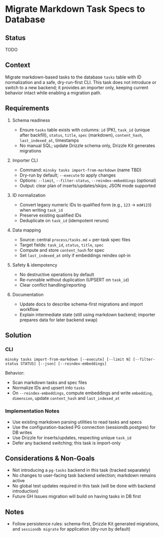 # Migrate Markdown Task Specs to Database

## Status

TODO

## Context

Migrate markdown-based tasks to the database `tasks` table with ID normalization and a safe, dry-run-first CLI. This task does not introduce or switch to a new backend; it provides an importer only, keeping current behavior intact while enabling a migration path.

## Requirements

1. Schema readiness

   - Ensure `tasks` table exists with columns: `id` (PK), `task_id` (unique after backfill), `status`, `title`, `spec` (markdown), `content_hash`, `last_indexed_at`, timestamps
   - No manual SQL; update Drizzle schema only, Drizzle Kit generates migrations

2. Importer CLI

   - Command: `minsky tasks import-from-markdown` (name TBD)
   - Dry-run by default; `--execute` to apply changes
   - Options: `--limit`, `--filter-status`, `--reindex-embeddings` (optional)
   - Output: clear plan of inserts/updates/skips; JSON mode supported

3. ID normalization

   - Convert legacy numeric IDs to qualified form (e.g., `123` → `md#123`) when writing `task_id`
   - Preserve existing qualified IDs
   - Deduplicate on `task_id` (idempotent reruns)

4. Data mapping

   - Source: central `process/tasks.md` + per-task spec files
   - Target fields: `task_id`, `status`, `title`, `spec`
   - Compute and store `content_hash` for spec
   - Set `last_indexed_at` only if embeddings reindex opt-in

5. Safety & idempotency

   - No destructive operations by default
   - Re-runnable without duplication (UPSERT on `task_id`)
   - Clear conflict handling/reporting

6. Documentation
   - Update docs to describe schema-first migrations and import workflow
   - Explain intermediate state (still using markdown backend; importer prepares data for later backend swap)

## Solution

### CLI

`minsky tasks import-from-markdown [--execute] [--limit N] [--filter-status STATUS] [--json] [--reindex-embeddings]`

Behavior:

- Scan markdown tasks and spec files
- Normalize IDs and upsert into `tasks`
- On `--reindex-embeddings`, compute embeddings and write `embedding`, `dimension`, update `content_hash` and `last_indexed_at`

### Implementation Notes

- Use existing markdown parsing utilities to read tasks and specs
- Use the configuration-backed PG connection (sessiondb.postgres) for DB writes
- Use Drizzle for inserts/updates, respecting unique `task_id`
- Defer any backend switching; this task is import-only

## Considerations & Non-Goals

- Not introducing a `pg-tasks` backend in this task (tracked separately)
- No changes to user-facing task backend selection; markdown remains active
- No global test updates required in this task (will be done with backend introduction)
- Future GH Issues migration will build on having tasks in DB first

## Notes

- Follow persistence rules: schema-first, Drizzle Kit generated migrations, and `sessiondb migrate` for application (dry-run by default)
